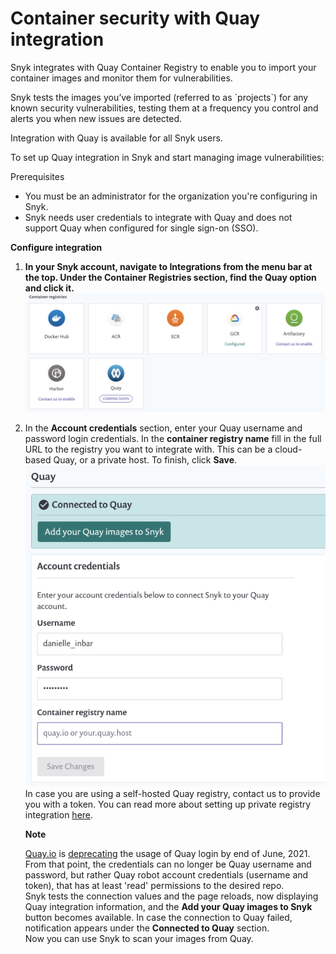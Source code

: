 # Container security with Quay integration

Snyk integrates with Quay Container Registry to enable you to import your container images and monitor them for vulnerabilities. 

Snyk tests the images you’ve imported \(referred to as \`projects\`\) for any known security vulnerabilities, testing them at a frequency you control and alerts you when new issues are detected.

Integration with Quay is available for all Snyk users.

To set up Quay integration in Snyk and start managing image vulnerabilities: 

Prerequisites

* You must be an administrator for the organization you're configuring in Snyk.
* Snyk needs user credentials to integrate with Quay and does not support Quay when configured for single sign-on \(SSO\).

**Configure integration**

1. **In your Snyk account, navigate to Integrations from the menu bar at the top. Under the Container Registries section, find the Quay option and click it.**![mceclip2.png](../../../.gitbook/assets/mceclip0-15-.png)
2. In the **Account credentials** section, enter your Quay username and password login credentials. In the **container registry name** fill in the full URL to the registry you want to integrate with. This can be a cloud-based Quay, or a private host. To finish, click **Save**.  
   ![mceclip1.png](../../../.gitbook/assets/mceclip1-10-.png)  
   In case you are using a self-hosted Quay registry, contact us to provide you with a token. You can read more about setting up private registry integration [here](https://support.snyk.io/hc/en-us/articles/360017040957).  
  


   **Note**

   [Quay.io](http://quay.io/) is [deprecating](https://access.redhat.com/articles/5925591) the usage of Quay login by end of June, 2021. From that point, the credentials can no longer be Quay username and password, but rather Quay robot account credentials \(username and token\), that has at least 'read' permissions to the desired repo.  
   Snyk tests the connection values and the page reloads, now displaying Quay integration information, and the **Add your Quay images to Snyk** button becomes available. In case the connection to Quay failed, notification appears under the **Connected to Quay** section.  
   Now you can use Snyk to scan your images from Quay.

